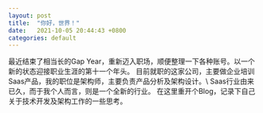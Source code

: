```yaml
---
layout: post
title:  "你好，世界！"
date:   2021-10-05 20:44:43 +0800
categories: default
---
```

最近结束了相当长的Gap Year，重新迈入职场，顺便整理一下各种账号。以一个新的状态迎接职业生涯的第十一个年头。
目前就职的这家公司，主要做企业培训Saas产品，我的职位是架构师，主要负责产品分析及架构设计。\\
Saas行业由来已久，而于我个人而言，则是一个全新的行业。
在这里重开个Blog，记录下自己关于技术开发及架构工作的一些思考。